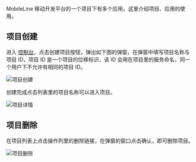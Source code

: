 MobileLine 移动开发平台的一个项目下有多个应用，这里介绍项目、应用的使用。

## 项目创建

进入 [控制台](http://console.tce.fsphere.cn/tac)，点击创建项目按钮，弹出如下图的弹窗，在弹窗中填写项目名称与项目 ID，项目 ID 是一个项目的位移标识，该 ID 会用在项目里的服务命名，同一个用户下不允许有相同的项目 ID。

![项目创建](https://tacimg-1253960454.cos.ap-guangzhou.myqcloud.com/guides/project/project_create.jpg)

创建完成点击列表里的项目名称可以进入项目。

![项目详情](https://tacimg-1253960454.cos.ap-guangzhou.myqcloud.com/guides/project/project_detail.jpg)

## 项目删除

在项目列表上点击操作列里的删除链接，在弹窗的窗口点击确认，即可删除项目。

![项目删除](https://tacimg-1253960454.cos.ap-guangzhou.myqcloud.com/guides/project/project_delete.jpg)
